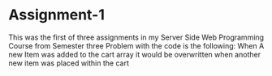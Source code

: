 # Assignment-1

This was the first of three assignments in my Server Side Web Programming Course from Semester three
Problem with the code is the following: 
          When A new Item was added to the cart array it would be overwritten when
          another new item was placed within the cart
